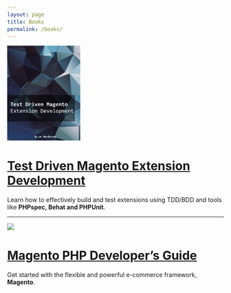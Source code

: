 ```yaml
---
layout: page
title: Books
permalink: /books/
---
```


<div class="section group">
  <div class="col span_3_of_12">
    <a href="http://coderoncode.com/books/magetdd.html"><img width="170" src="/assets/book_images/magetdd_title_v2.png"></a>
  </div>
  <div class="col span_9_of_12">
    <h1><a href="http://coderoncode.com/books/magetdd.html">Test Driven Magento Extension Development</a></h1>
    <p>Learn how to effectively build and test extensions using TDD/BDD and tools like <strong>PHPspec, Behat and PHPUnit</strong>.</p>
  </div>
</div>
<hr/>
<div class="section group">
  <div class="col span_3_of_12">
    <a href="http://www.amazon.com/dp/1782163069/?tag=coderoncode"><img src="http://magedevguide.com/images/3060os_cover.png?1364947366"></a>
  </div>
  <div class="col span_9_of_12">
    <h1><a href="https://www.packtpub.com/web-development/magento-php-developer%E2%80%99s-guide">Magento PHP Developer’s Guide</a></h1>
    <p>Get started with the flexible and powerful e-commerce framework, <strong>Magento</strong>.</p>
  </div>
</div>
